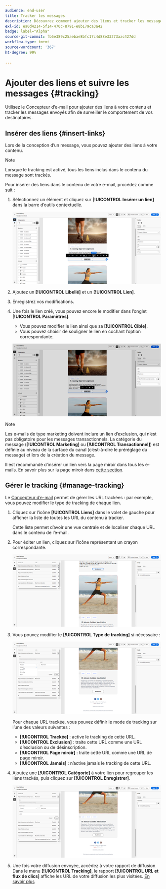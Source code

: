 ```yaml
---
audience: end-user
title: Tracker les messages
description: Découvrez comment ajouter des liens et tracker les messages envoyés.
exl-id: ea0d4214-5f14-470c-8791-e8b179ca3a42
badge: label="Alpha"
source-git-commit: fb6e389c25aebae8bfc17c4d88e33273aac427dd
workflow-type: tm+mt
source-wordcount: '367'
ht-degree: 99%

---
```


# Ajouter des liens et suivre les messages {#tracking}

Utilisez le Concepteur d’e-mail pour ajouter des liens à votre contenu et tracker les messages envoyés afin de surveiller le comportement de vos destinataires.

## Insérer des liens {#insert-links}

Lors de la conception d’un message, vous pouvez ajouter des liens à votre contenu.

>[!NOTE]
>
>Lorsque le tracking est activé, tous les liens inclus dans le contenu du message sont trackés.

Pour insérer des liens dans le contenu de votre e-mail, procédez comme suit :

1. Sélectionnez un élément et cliquez sur **[!UICONTROL Insérer un lien]** dans la barre d’outils contextuelle.

   ![](assets/message-tracking-insert-link.png)

1. Ajoutez un **[!UICONTROL Libellé]** et un **[!UICONTROL Lien]**.

1. Enregistrez vos modifications.

1. Une fois le lien créé, vous pouvez encore le modifier dans l’onglet **[!UICONTROL Paramètres]**.

   * Vous pouvez modifier le lien ainsi que sa **[!UICONTROL Cible]**.
   * Vous pouvez choisir de souligner le lien en cochant l’option correspondante.

   ![](assets/message-tracking-link-settings.png)

>[!NOTE]
>
>Les e-mails de type marketing doivent inclure un lien d’exclusion, qui n’est pas obligatoire pour les messages transactionnels. La catégorie du message (**[!UICONTROL Marketing]** ou **[!UICONTROL Transactionnel]**) est définie au niveau de la surface du canal (c’est-à-dire le préréglage du message) et lors de la création du message.

Il est recommandé d’insérer un lien vers la page miroir dans tous les e-mails. En savoir plus sur la page miroir dans [cette section](mirror-page.md).

## Gérer le tracking {#manage-tracking}

Le [Concepteur d’e-mail](create-email-content.md) permet de gérer les URL trackées : par exemple, vous pouvez modifier le type de tracking de chaque lien.

1. Cliquez sur l’icône **[!UICONTROL Liens]** dans le volet de gauche pour afficher la liste de toutes les URL du contenu à tracker.

   Cette liste permet d’avoir une vue centrale et de localiser chaque URL dans le contenu de l’e-mail.

1. Pour éditer un lien, cliquez sur l’icône représentant un crayon correspondante.

   ![](assets/message-tracking-edit-links.png)

1. Vous pouvez modifier le **[!UICONTROL Type de tracking]** si nécessaire :

   ![](assets/message-tracking-edit-a-link.png)

   Pour chaque URL trackée, vous pouvez définir le mode de tracking sur l’une des valeurs suivantes :

   * **[!UICONTROL Trackée]** : active le tracking de cette URL.
   * **[!UICONTROL Exclusion]** : traite cette URL comme une URL d’exclusion ou de désinscription.
   * **[!UICONTROL Page miroir]** : traite cette URL comme une URL de page miroir.
   * **[!UICONTROL Jamais]** : n’active jamais le tracking de cette URL. <!--This information is saved: if the URL appears again in a future message, its tracking is automatically deactivated.-->

1. Ajoutez une **[!UICONTROL Catégorie]** à votre lien pour regrouper les liens trackés, puis cliquez sur **[!UICONTROL Enregistrer]**.

   ![](assets/message-tracking-edit-a-link_2.png)

1. Une fois votre diffusion envoyée, accédez à votre rapport de diffusion. Dans le menu **[!UICONTROL Tracking]**, le rapport **[!UICONTROL URL et flux de clics]** affiche les URL de votre diffusion les plus visitées. [En savoir plus](../reporting/gs-reports.md)
